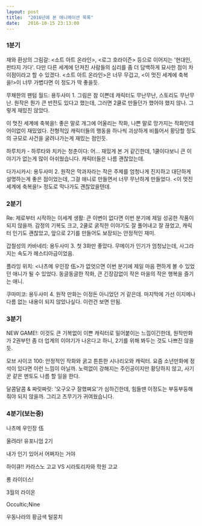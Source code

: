 ```yaml
---
layout: post
title:  "2016년에 본 애니메이션 목록"
date:   2016-10-15 23:13:00
---
```


### 1분기

재와 환상의 그림갈: <소트 아트 온라인>, <로그 호라이즌> 등으로 이어지는 '현대인, 판타지 가다'. 다만 다른 세계에 던져진 사람들의 심리를 좀 더 담백하게 묘사한 점이 차이점이라고 할 수 있겠다. <소트 아트 온라인>은 너무 무겁고, <이 멋진 세계에 축복을!>이 너무 가볍다면 이 정도가 딱 좋을듯.

무채한의 팬텀 월드: 용두사미 1. 그림은 참 이쁜데 캐릭터도 무난무난, 스토리도 무난무난. 원작은 뭔가 큰 반전도 있다고 했는데, 그러면 2쿨로 만들던가 했어야 했지 않나. 그렇게 재밌진 않았다.

이 멋진 세계에 축복을!: 좋은 말로 개그에 어울리는 작화, 나쁜 말로 망가지는 작화인데 어이없이 재밌었다. 전형적읹 캐릭터들의 행동을 하나씩 괴상하게 비틀어서 황당할 정도의 규모로 사건을 굴려나가는게 재밌는 점인듯.

하루치카 - 하루타와 치카는 청춘이다: 어... 재밌게 본 거 같긴한데, 1쿨이다보니 큰 이야기가 없는게 많이 아쉬웠습니다. 캐릭터들은 나름 괜찮았는데.

다가시카시: 용두사미 2. 원작은 막과자라는 작은 주제를 엄청나게 진지하고 대단하게 설명하는게 좋은 점이었는데, 그걸 애니로 만들면서 너무 무난하게 만들었다. <이 멋진 세계에 축복을!> 정도로 막나가도 괜찮았을텐데.

### 2분기

Re: 제로부터 시작하는 이세계 생활: 큰 이변이 없다면 이번 분기에 제일 성공한 작품이 되지 않을까. 감정의 기복도 크고, 2쿨로 굵직한 이야기도 잘 풀어내고 잘 끊었고, 캐릭터 인기도 괜찮았고, 앞으로 2기를 만들어도 보장되는 안정적인 재미.

갑철성의 카바네리: 용두사미 3. 첫 3화만 좋았다. 무메이가 인기가 엄청났는데, 사그라지는 속도가 헤스티아급이었음.

플라잉 위치: <나츠메 우인장 伍>가 없엇으면 이번 분기에 제일 마음 편하게 볼 수 있었던 애니가 될 수 있었다. 동글동글한 작화, 큰 긴장감없이 작은 마을의 작은 행복을 즐기는 애니.

쿠마미코: 용두사미 4. 원작 만화는 이정돈 아니었던 거 같은데. 마지막에 가선 이지메나 다름 없는 내용이 되지 않았나싶다. 이런건 보면 안됨.

### 3분기

NEW GAME!: 이것도 큰 기복없이 이쁜 캐릭터로 밀어붙이는 느낌이긴한데, 원작만화가 2권부턴 좀 더 업계의 이야기가 나온다고 하니, 2기를 위해 봐두는 것도 나쁘진 않을듯.

모브 사이코 100: 안정적인 작화와 굵고 튼튼한 시나리오와 캐릭터. 요즘 소년만화에 정석이 있다면 이런 느낌이 아닐까. 노력없이 강해지는 주인공이지만 황당하지 않고, 사기꾼 같은 멘토도 나름 할 일을 한다.

달콤달콤 & 짜릿짜릿: '오구오구 잘했쪄요'가 심하긴한데, 힘들땐 이정도는 부둥부둥해줘야 되지 않을까. 그리고 츠무기가 귀여웠습니다.

### 4분기(보는중)

나츠메 우인장 伍

울려라! 유포니엄 2기

내가 인기 있어서 어쩌자는 거야

하이큐!! 카라스노 고교 VS 시라토리자와 학원 고교

롱 라이더스!

3월의 라이온

Occultic;Nine

우동나라의 황금색 털뭉치
